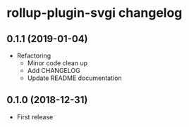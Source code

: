 # rollup-plugin-svgi changelog

## 0.1.1 (2019-01-04)

- Refactoring
	- Minor code clean up
	- Add CHANGELOG
	- Update README documentation

## 0.1.0 (2018-12-31)

- First release
